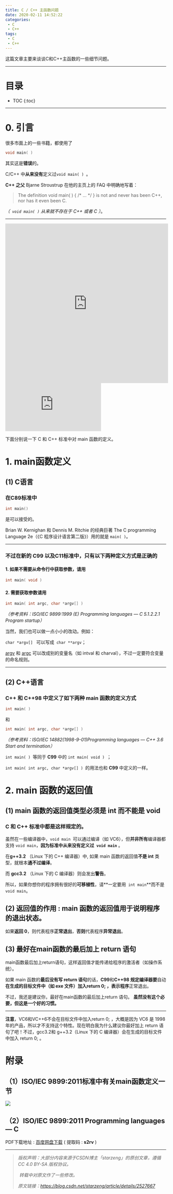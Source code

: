 ```yaml
---
title: C / C++ 主函数问题
date: 2020-02-11 14:52:22
categories:
 - C
 - C++
tags: 
 - C
 - C++
---
```


这篇文章主要来谈谈C和C++主函数的一些细节问题。

------

# 目录

* TOC
 {:toc}
------

# 0. 引言

很多市面上的一些书籍，都使用了

```c
void main( )
```

其实这是**错误**的。



C/C++ 中**从来没有**定义过`void main( ) `。



**C++ 之父** Bjarne Stroustrup 在他的主页上的 FAQ 中明确地写着：

> The definition void main( ) { /* ... */ } is not and never has been C++, nor has it even been C.

*（` void main( )` 从来就不存在于 C++ 或者 C ）*。



------

<iframe height=498 width=510 src="https://player.bilibili.com/player.html?aid=19027609&cid=31062190&page=89" frameborder=0 allowfullscreen> </iframe>



<iframe src="https://player.bilibili.com/player.html?aid=89269404&cid=152476863&page=1" scrolling="no" border="0" frameborder="no" framespacing="0" allowfullscreen="true"> </iframe>

下面分别说一下 C 和 C++ 标准中对 main 函数的定义。  



# 1. main函数定义

## (1) C语言

### 在**C89**标准中

```c
int main()
```

是可以接受的。

Brian W. Kernighan 和 Dennis M. Ritchie 的经典巨著 The C programming Language 2e（《C 程序设计语言第二版》）用的就是 `main( )`。

------

### 不过在新的 C99 以及C11标准中，只有以下两种定义方式是正确的

#### 1. 如果**不需要**从命令行中获取参数，请用

```c
int main( void )  
```

#### 2. 需要获取参数请用

```c
int main( int argc, char *argv[] ) 
```

*（参考资料：ISO/IEC 9899:1999 (E) Programming languages — C 5.1.2.2.1 Program startup）*

  

当然，我们也可以做一点小小的改动。例如：

`char *argv[] ` 可以写成` char **argv`；

<u>argv</u> 和 <u>argc</u> 可以改成别的变量名（如 intval 和 charval），不过一定要符合变量的命名规则。  



------



## (2) C++语言

### C++ 和 C++98 中定义了如下两种 main 函数的定义方式

```cpp
int main( )
```

和

```cpp
int main( int argc, char *argv[] )
```

*（参考资料：ISO/IEC 14882(1998-9-01)Programming languages — C++ 3.6 Start and termination）*  



`int main( ) `等同于 **C99** 中的 `int main( void ) `；

`int main( int argc, char *argv[] ) `的用法也和 **C99** 中定义的一样。





# 2. main 函数的返回值

## (1) main 函数的返回值类型必须是 int 而不能是 void

### C 和 C++ 标准中都是这样规定的。

虽然在一些编译器中，`void main `可以通过编译（如 VC6），但**并非所有**编译器都支持 `void main`，**因为标准中从来没有定义过` void main`** 。



在**g++3.2** （Linux 下的 C++ 编译器）中, 如果 main 函数的返回值**不是 int** 类型，就根本**通不过编译**。

而 **gcc3.2** （Linux 下的 C 编译器）则会发出**警告**。



所以，如果你想你的程序拥有很好的**可移植性**，请**一定要用` int main`**而不是`void main`。  





## (2) 返回值的作用 : main 函数的返回值用于说明程序的退出状态。

 如果**返回 0**，则代表程序**正常退出**，**否则**代表程序**异常退出**。





## (3) 最好在main函数的最后加上 return 语句

main函数最后加上return语句，这样返回值才能传递给程序的激活者（如操作系统）。 

 如果 main 函数的**最后没有写 return 语句**的话，**C99**和**C++98 规定编译器要**自动**在生成的目标文件中（如 exe 文件）**加入return 0**; ，表示程序**正常退出。

不过，我还是建议你，最好在main函数的最后加上return 语句。 **虽然没有这个必要，但这是一个好的习惯。**

------

**注意**，VC6和VC++6不会在目标文件中加入return 0; ，大概是因为 VC6 是 1998 年的产品，所以才不支持这个特性。现在明白我为什么建议你最好加上 return 语句了吧！不过，gcc3.2和 g++3.2（Linux 下的 C 编译器）会在生成的目标文件中加入 return 0; 。 



#   附录

## （1）ISO/IEC 9899:2011标准中有关main函数定义一节

![](https://s2.ax1x.com/2020/02/11/1T9TW6.jpg)

## （2）ISO/IEC 9899:2011 Programming languages — C 

PDF下载地址 : [百度网盘下载](https://pan.baidu.com/s/1jAfRgcf-tLYTSITygvuRZA) ( 提取码 : **s2rv** )

------

  

> *版权声明：大部分内容来源于CSDN博主「starzeng」的原创文章，遵循 CC 4.0 BY-SA 版权协议。*
>
> ​				*转载中对原文作了一些修改。*
>
>   *原文链接：https://blog.csdn.net/starzeng/article/details/2527667*